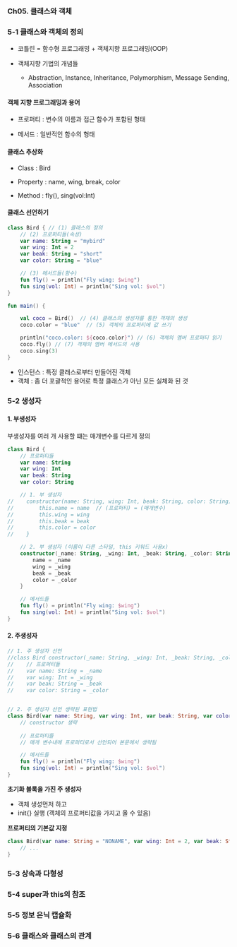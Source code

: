 ### Ch05. 클래스와 객체

### 5-1 클래스와 객체의 정의

- 코틀린 = 함수형 프로그래밍 + 객체지향 프로그래밍(OOP)	

- 객체지향 기법의 개념들 
  - Abstraction, Instance, Inheritance, Polymorphism, Message Sending, Association

#### 객체 지향 프로그래밍과 용어

- 프로퍼티 : 변수의 이름과 접근 함수가 포함된 형태

- 메서드 : 일반적인 함수의 형태

  

#### 클래스 추상화

- Class : Bird

- Property : name, wing, break, color

- Method : fly(), sing(vol:Int)

  

#### 클래스 선언하기

```kotlin
class Bird { // (1) 클래스의 정의
    // (2) 프로퍼티들(속성)
    var name: String = "mybird"
    var wing: Int = 2
    var beak: String = "short"
    var color: String = "blue"

    // (3) 메서드들(함수)
    fun fly() = println("Fly wing: $wing")
    fun sing(vol: Int) = println("Sing vol: $vol")
}

fun main() {

    val coco = Bird()  // (4) 클래스의 생성자를 통한 객체의 생성
    coco.color = "blue"  // (5) 객체의 프로퍼티에 값 쓰기

    println("coco.color: ${coco.color}") // (6) 객체의 멤버 프로퍼티 읽기
    coco.fly() // (7) 객체의 멤버 메서드의 사용
    coco.sing(3)
}
```

- 인스턴스 : 특정 클래스로부터 만들어진 객체
- 객체 : 좀 더 포괄적인 용어로 특정 클래스가 아닌 모든 실체화 된 것





### 5-2 생성자

#### 1. 부생성자

부생성자를 여러 개 사용할 떄는 매개변수를 다르게 정의

```kotlin
class Bird {
    // 프로퍼티들
    var name: String
    var wing: Int
    var beak: String
    var color: String

    // 1. 부 생성자
//    constructor(name: String, wing: Int, beak: String, color: String) {
//        this.name = name	// (프로퍼티) = (매개변수)
//        this.wing = wing
//        this.beak = beak
//        this.color = color
//    }

    // 2. 부 생성자 (이름이 다른 스타일, this 키워드 사용x)
    constructor(_name: String, _wing: Int, _beak: String, _color: String) {
        name = _name
        wing = _wing
        beak = _beak
        color = _color
    }

    // 메서드들
    fun fly() = println("Fly wing: $wing")
    fun sing(vol: Int) = println("Sing vol: $vol")
}

```



#### 2. 주생성자

```kotlin
// 1. 주 생성자 선언
//class Bird constructor(_name: String, _wing: Int, _beak: String, _color: String) {
//    // 프로퍼티들
//    var name: String = _name
//    var wing: Int = _wing
//    var beak: String = _beak
//    var color: String = _color


// 2. 주 생성자 선언 생략된 표현법
class Bird(var name: String, var wing: Int, var beak: String, var color: String) {
    // constructor 생략
    
    // 프로퍼티들
    // 매개 변수내에 프로퍼티로서 선언되어 본문에서 생략됨

    // 메서드들
    fun fly() = println("Fly wing: $wing")
    fun sing(vol: Int) = println("Sing vol: $vol")
}
```



**초기화 블록을 가진 주 생성자**

- 객체 생성먼저 하고
- init{} 실행 (객체의 프로퍼티값을 가지고 올 수 있음)

**프로퍼티의 기본값 지정**

```kotlin
class Bird(var name: String = "NONAME", var wing: Int = 2, var beak: String, var color: String) {
	// ...
}
```



### 5-3 상속과 다형성



### 5-4 super과 this의 참조

### 5-5 정보 은닉 캡슐화

### 5-6 클래스와 클래스의 관계

